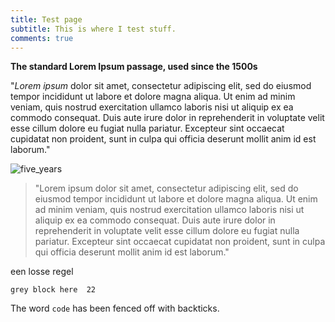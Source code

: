 ```yaml
---
title: Test page
subtitle: This is where I test stuff.
comments: true
---
```


**The standard Lorem Ipsum passage, used since the 1500s**

"_Lorem ipsum_ dolor sit amet, consectetur adipiscing elit, sed do eiusmod tempor incididunt ut labore et dolore magna aliqua. Ut enim ad minim veniam, quis nostrud exercitation ullamco laboris nisi ut aliquip ex ea commodo consequat. Duis aute irure dolor in reprehenderit in voluptate velit esse cillum dolore eu fugiat nulla pariatur. Excepteur sint occaecat cupidatat non proident, sunt in culpa qui officia deserunt mollit anim id est laborum."

![five_years](https://ypgoy.github.io/assets/img/five_years16-20.png)

> "Lorem ipsum dolor sit amet, consectetur adipiscing elit, sed do eiusmod tempor incididunt ut labore et dolore magna aliqua. Ut enim ad minim veniam, quis nostrud exercitation ullamco laboris nisi ut aliquip ex ea commodo consequat. Duis aute irure dolor in reprehenderit in voluptate velit esse cillum dolore eu fugiat nulla pariatur. Excepteur sint occaecat cupidatat non proident, sunt in culpa qui officia deserunt mollit anim id est laborum."

een losse regel

```
grey block here  22
```

[//]: # (this is a comment and will not show)

The word `code` has been fenced off with backticks.

